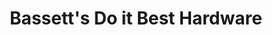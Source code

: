 ---
title: "Bassett's Do it Best Hardware"
url: /port-clinton/bassetts-do-it-best-hardware/
shop: hardware
---